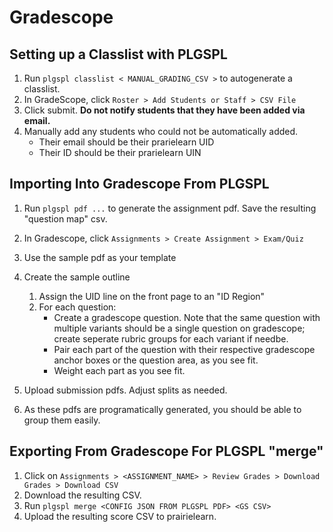 # Gradescope

## Setting up a Classlist with PLGSPL

1. Run `plgspl classlist < MANUAL_GRADING_CSV >` to autogenerate a classlist.
2. In GradeScope, click `Roster > Add Students or Staff > CSV File`
3. Click submit. **Do not notify students that they have been added via email.**
4. Manually add any students who could not be automatically added.
   - Their email should be their prarielearn UID
   - Their ID should be their prarielearn UIN

## Importing Into Gradescope From PLGSPL

1. Run `plgspl pdf ...` to generate the assignment pdf. Save the resulting "question map" csv.
2. In Gradescope, click `Assignments > Create Assignment > Exam/Quiz`
3. Use the sample pdf as your template
4. Create the sample outline

   1. Assign the UID line on the front page to an "ID Region"
   2. For each question:
      - Create a gradescope question. Note that the same question with multiple variants should be a single question on gradescope; create seperate rubric groups for each variant if needbe.
      - Pair each part of the question with their respective gradescope anchor boxes or the question area, as you see fit.
      - Weight each part as you see fit.

5. Upload submission pdfs. Adjust splits as needed.
6. As these pdfs are programatically generated, you should be able to group them easily.

## Exporting From Gradescope For PLGSPL "merge"

1. Click on `Assignments > <ASSIGNMENT_NAME> > Review Grades > Download Grades > Download CSV`
2. Download the resulting CSV.
3. Run `plgspl merge <CONFIG JSON FROM PLGSPL PDF> <GS CSV>`
4. Upload the resulting score CSV to prairielearn.
